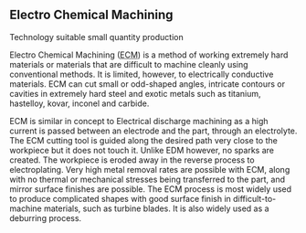 ## Electro Chemical Machining

Technology suitable small quantity production 

Electro Chemical Machining (<abbr title="Electro Chemical Machining">ECM</abbr>) is a method of working extremely hard materials or materials that are difficult to machine cleanly using conventional methods. It is limited, however, to electrically conductive materials. ECM can cut small or odd-shaped angles, intricate contours or cavities in extremely hard steel and exotic metals such as titanium, hastelloy, kovar, inconel and carbide.

ECM is similar in concept to Electrical discharge machining as a high current is passed between an electrode and the part, through an electrolyte. The ECM cutting tool is guided along the desired path very close to the workpiece but it does not touch it. Unlike EDM however, no sparks are created. The workpiece is eroded away in the reverse process to electroplating. Very high metal removal rates are possible with ECM, along with no thermal or mechanical stresses being transferred to the part, and mirror surface finishes are possible.
The ECM process is most widely used to produce complicated shapes with good surface finish in difficult-to-machine materials, such as turbine blades. It is also widely used as a deburring process.